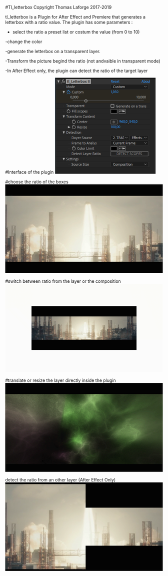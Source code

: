 #Tl_letterbox Copyright Thomas Laforge 2017-2019


tl_letterbox is a Plugin for After Effect and Premiere that generates a letterbox with a ratio value. 
The plugin has some parameters :
- select the ratio a preset list or costum the value (from 0 to 10)


-change the color

-generate the letterbox on a transparent layer.

-Transform the picture begind the ratio (not andvaible in transparent mode)

-In After Effect only, the plugin can detect the ratio of the target layer

#Interface of the plugin
![Alt text](./docs/images/interface.PNG)


#choose the ratio of the boxes
![Imgur Image](./docs/images/choose_size_of_the_letterbox.gif)

#switch between ratio from the layer or the composition
![Imgur Image](./docs/images/comp_or_layer.gif)

#translate or resize the layer directly inside the plugin
![Imgur Image](./docs/images/tranform_layer_behind_letterbox.gif)

detect the ratio from an other layer (After Effect Only)
![Imgur Image](./docs/images/detect_boxsize_from_other_layer.gif)
 
